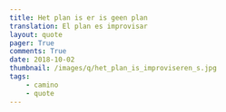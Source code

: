 ```yaml
---
title: Het plan is er is geen plan
translation: El plan es improvisar
layout: quote
pager: True
comments: True
date: 2018-10-02
thumbnail: /images/q/het_plan_is_improviseren_s.jpg
tags:
    - camino
    - quote
---
```

